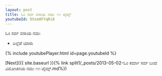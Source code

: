 ```yaml
---
layout: post
title: ಓಂ ಸರ್ವ ವಸಾಯ ನಮಃ ೧೧ ಟೈಮ್ಸ್
youtubeId: DSsm8FYqRi8
---
```

 
 
 ಓಂ ಸರ್ವ ವಸಾಯ ನಮಃ  
 
 -  ಎಲ್ಲೆಡೆ ಯಾರು 
 
  
 
  
 
 
 
 
 
 


{% include youtubePlayer.html id=page.youtubeId %}
 
[Next]({{ site.baseurl }}{% link  split1/_posts/2013-05-02-ಓಂ ಕರ್ಮಾ ಸರ್ವ ಬಂದ ವಿಮೋಚನಯ ನಮಃ ೧೧ ಟೈಮ್ಸ್.md%})
 
